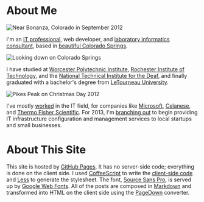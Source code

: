 # About Me

![Near Bonanza, Colorado in September 2012][me]

I'm an [IT professional][communityits], web developer, and [laboratory informatics consultant][thermo], based in [beautiful Colorado Springs][cos].

![Looking down on Colorado Springs][cosimg]

I have studied at [Worcester Polytechnic Institute][wpi], [Rochester Institute of Technology][rit], and the [National Technical Institute for the Deaf][ntid], and finally graduated with a bachelor's degree from [LeTourneau University][letu].

![Pikes Peak on Christmas Day 2012][ppxmas]

I've mostly [worked][linkedinprofile] in the IT field, for companies like [Microsoft][ms], [Celanese][ce], and [Thermo Fisher Scientific][thermo].  For 2013, I'm [branching out][communityits] to begin providing IT infrastructure configuration and management services to local startups and small businesses.

# About This Site

This site is hosted by [GitHub Pages][ghp].  It has no server-side code; everything is done on the client side.  I used [CoffeeScript][coffeescript] to write the [client-side code][code] and [Less][less] to generate the stylesheet.  The font, [Source Sans Pro][sourcesans], is served up by [Google Web Fonts][gwf].  All of the posts are composed in [Markdown][md] and transformed into HTML on the client side using the [PageDown][pd] converter.

[communityits]: http://www.communityits.com/
[thermo]: http://www.thermo.com/informatics/
[cos]: http://www.visitcos.com/
[wpi]: http://www.wpi.edu/
[rit]: http://www.rit.edu/
[ntid]: http://www.ntid.edu/
[letu]: http://www.letu.edu/
[linkedinprofile]: http://linkedin.com/in/iancooper
[ms]: http://www.microsoft.com/
[ce]: http://www.celanese.com/
[ghp]: http://pages.github.com/
[coffeescript]: http://coffeescript.org/
[code]: https://github.com/icooper/site-iancooper/blob/gh-pages/scripts/site.coffee
[less]: http://lesscss.org/
[sourcesans]: http://www.google.com/webfonts/specimen/Source+Sans+Pro
[gwf]: http://www.google.com/webfonts
[md]: http://daringfireball.net/projects/markdown/
[pd]: http://code.google.com/p/pagedown/wiki/PageDown

[me]: https://lh3.googleusercontent.com/-XkXKJex1-Qs/UF_is7HVFzI/AAAAAAAAFJQ/ptT0iO608yw/w1024-h400-n-k/P9223118.JPG#stretch-me
[cosimg]: https://lh5.googleusercontent.com/-HIElyoRcIN8/T5eDCdCjtnI/AAAAAAAACvo/TVpSrgdD2Jc/w1024-h400-n/IMG_20120423_170645.jpg#stretch-me
[ppxmas]: https://lh5.googleusercontent.com/-8CkbX5Dhxdg/UNpaJ6pzHeI/AAAAAAAAGZg/LWcvEGfSOUg/w1024-h400-n-k/pano_04-001.jpg#stretch-me

